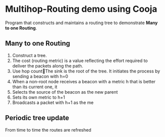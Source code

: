 # Multihop-Routing demo using Cooja
Program that constructs and maintains a routing tree to demonstrate __Many to one Routing__. 

## Many to one Routing
1. Construct a tree.
2. The cost (routing metric) is a value reflecting the effort required to deliver the packets along the path.
3. Use hop countThe sink is the root of the tree. It initiates the process by sending a beacon with h=0
4. When a non-root node receives a beacon with a metric h that is better than its current one, it
5. Selects the source of the beacon as the new parent 
6. Sets its own metric to h+1
7. Broadcasts a packet with h+1 as the me


## Periodic tree update
From time to time the routes are refreshed 

